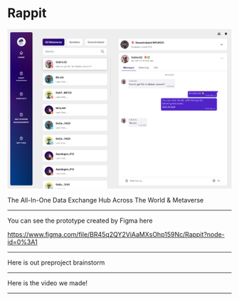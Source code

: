 # Rappit

<img src="prototypes/chat.png" >

The All-In-One Data Exchange Hub Across The World & Metaverse 

-------------------------------------------------------
You can see the prototype created by Figma here
  
https://www.figma.com/file/BR45q2QY2ViAaMXsOhp159Nc/Rappit?node-id=0%3A1
  
-------------------------------------------------------
Here is out preproject brainstorm
  
-------------------------------------------------------
Here is the video we made!
  
-------------------------------------------------------
 
  
 
